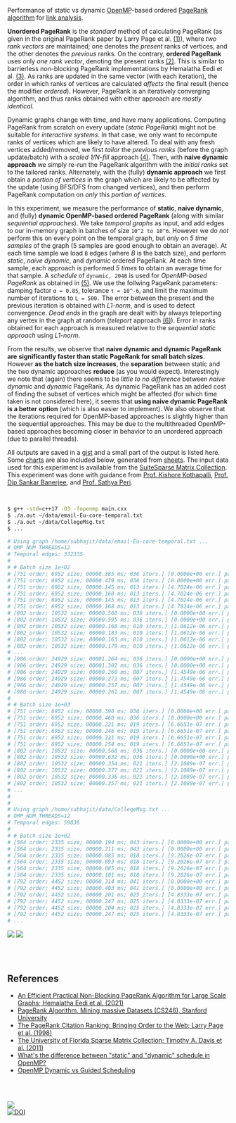 Performance of static vs dynamic [OpenMP]-based ordered [PageRank algorithm]
for [link analysis].

**Unordered PageRank** is the *standard* method of calculating PageRank (as
given in the original PageRank paper by Larry Page et al. [(1)]), where *two*
*rank vectors* are maintained; one denotes the *present* ranks of vertices, and
the other denotes the *previous* ranks. On the contrary, **ordered PageRank**
uses only *one rank vector*, denoting the present ranks [(2)]. This is similar
to barrierless non-blocking PageRank implementations by Hemalatha Eedi et al.
[(3)]. As ranks are updated in the same vector (with each iteration), the order
in which ranks of vertices are calculated *affects* the final result (hence the
modifier *ordered*). However, PageRank is an iteratively converging algorithm,
and thus ranks obtained with either approach are *mostly identical*.

Dynamic graphs change with time, and have many applications. Computing PageRank
from scratch on every update (*static PageRank*) might not be suitable for
*interactive systems*. In that case, we only want to recompute ranks of vertices
which are likely to have altered. To deal with any fresh vertices added/removed,
we first *tailor* the *previous ranks* (before the graph update/batch) with a
*scaled 1/N-fill* approach [(4)]. Then, with **naive dynamic approach** we
simply re-run the PageRank algorithm with the *initial ranks* set to the
tailored ranks. Alternately, with the (fully) **dynamic approach** we first
obtain a *portion of vertices* in the graph which are likely to be affected by
the update (using BFS/DFS from changed vertices), and then perform PageRank
computation on *only* this *portion of vertices*.

In this experiment, we measure the performance of **static**, **naive dynamic**,
and (fully) **dynamic OpenMP-based ordered PageRank** (along with similar
*sequential approaches*). We take *temporal graphs* as input, and add edges to
our in-memory graph in batches of size `10^2 to 10^6`. However we do *not*
perform this on every point on the temporal graph, but *only* on *5 time*
*samples* of the graph (5 samples are good enough to obtain an average). At each
time sample we load `B` edges (where *B* is the batch size), and perform
*static*, *naive dynamic*, and *dynamic* ordered PageRank. At each time sample,
each approach is performed *5 times* to obtain an average time for that
sample.  A *schedule* of `dynamic, 2048` is used for *OpenMP-based PageRank* as
obtained in [(5)]. We use the follwing PageRank parameters: damping factor
`α = 0.85`, tolerance `τ = 10^-6`, and limit the maximum number of iterations to
`L = 500.` The error between the present and the previous iteration is obtained with
*L1-norm*, and is used to detect convergence. *Dead ends* in the graph are dealt
with by always teleporting any vertex in the graph at random (*teleport*
approach [(6)]). Error in ranks obtained for each approach is measured relative
to the *sequential static approach* using *L1-norm*.

From the results, we observe that **naive dynamic and dynamic PageRank are**
**significantly faster than static PageRank for small batch sizes**. However
**as** **the batch size increases**, the **separation** between static and the
two dynamic approaches **reduce** (as you would expect). Interestingly we note
that (again) there seems to be *little to no difference* between *naive dynamic*
and *dynamic* PageRank. As dynamic PageRank has an added cost of finding the
subset of vertices which might be affected (for which time taken is not
considered here), it seems that **using naive dynamic PageRank is a better**
**option** (which is also easier to implement). We also observe that the
iterations required for OpenMP-based approaches is slightly higher than the
sequential approaches. This may be due to the multithreaded OpenMP-based
approaches becoming closer in behavior to an unordered approach (due to parallel
threads).

All outputs are saved in a [gist] and a small part of the output is listed here.
Some [charts] are also included below, generated from [sheets]. The input data
used for this experiment is available from the [SuiteSparse Matrix Collection].
This experiment was done with guidance from [Prof. Kishore Kothapalli],
[Prof. Dip Sankar Banerjee], and [Prof. Sathya Peri].

<br>

```bash
$ g++ -std=c++17 -O3 -fopenmp main.cxx
$ ./a.out ~/data/email-Eu-core-temporal.txt
$ ./a.out ~/data/CollegeMsg.txt
$ ...

# Using graph /home/subhajit/data/email-Eu-core-temporal.txt ...
# OMP_NUM_THREADS=12
# Temporal edges: 332335
#
# # Batch size 1e+02
# [751 order; 6952 size; 00000.385 ms; 036 iters.] [0.0000e+00 err.] pagerankSeqStatic
# [751 order; 6952 size; 00000.439 ms; 036 iters.] [0.0000e+00 err.] pagerankOmpStatic
# [751 order; 6952 size; 00000.145 ms; 013 iters.] [4.7024e-06 err.] pagerankSeqNaiveDynamic
# [751 order; 6952 size; 00000.168 ms; 013 iters.] [4.7024e-06 err.] pagerankOmpNaiveDynamic
# [751 order; 6952 size; 00000.145 ms; 013 iters.] [4.7024e-06 err.] pagerankSeqDynamic
# [751 order; 6952 size; 00000.168 ms; 013 iters.] [4.7024e-06 err.] pagerankOmpDynamic
# [802 order; 10532 size; 00000.560 ms; 036 iters.] [0.0000e+00 err.] pagerankSeqStatic
# [802 order; 10532 size; 00000.595 ms; 036 iters.] [0.0000e+00 err.] pagerankOmpStatic
# [802 order; 10532 size; 00000.168 ms; 010 iters.] [1.0612e-06 err.] pagerankSeqNaiveDynamic
# [802 order; 10532 size; 00000.183 ms; 010 iters.] [1.0612e-06 err.] pagerankOmpNaiveDynamic
# [802 order; 10532 size; 00000.163 ms; 010 iters.] [1.0612e-06 err.] pagerankSeqDynamic
# [802 order; 10532 size; 00000.179 ms; 010 iters.] [1.0612e-06 err.] pagerankOmpDynamic
# ...
# [986 order; 24929 size; 00001.264 ms; 036 iters.] [0.0000e+00 err.] pagerankSeqStatic
# [986 order; 24929 size; 00001.302 ms; 036 iters.] [0.0000e+00 err.] pagerankOmpStatic
# [986 order; 24929 size; 00000.260 ms; 007 iters.] [1.4549e-06 err.] pagerankSeqNaiveDynamic
# [986 order; 24929 size; 00000.271 ms; 007 iters.] [1.4549e-06 err.] pagerankOmpNaiveDynamic
# [986 order; 24929 size; 00000.257 ms; 007 iters.] [1.4549e-06 err.] pagerankSeqDynamic
# [986 order; 24929 size; 00000.261 ms; 007 iters.] [1.4549e-06 err.] pagerankOmpDynamic
#
# # Batch size 1e+03
# [751 order; 6952 size; 00000.396 ms; 036 iters.] [0.0000e+00 err.] pagerankSeqStatic
# [751 order; 6952 size; 00000.460 ms; 036 iters.] [0.0000e+00 err.] pagerankOmpStatic
# [751 order; 6952 size; 00000.221 ms; 019 iters.] [6.6651e-07 err.] pagerankSeqNaiveDynamic
# [751 order; 6952 size; 00000.246 ms; 019 iters.] [6.6651e-07 err.] pagerankOmpNaiveDynamic
# [751 order; 6952 size; 00000.221 ms; 019 iters.] [6.6651e-07 err.] pagerankSeqDynamic
# [751 order; 6952 size; 00000.254 ms; 019 iters.] [6.6651e-07 err.] pagerankOmpDynamic
# [802 order; 10532 size; 00000.568 ms; 036 iters.] [0.0000e+00 err.] pagerankSeqStatic
# [802 order; 10532 size; 00000.632 ms; 036 iters.] [0.0000e+00 err.] pagerankOmpStatic
# [802 order; 10532 size; 00000.354 ms; 021 iters.] [2.1089e-07 err.] pagerankSeqNaiveDynamic
# [802 order; 10532 size; 00000.377 ms; 021 iters.] [2.1089e-07 err.] pagerankOmpNaiveDynamic
# [802 order; 10532 size; 00000.336 ms; 021 iters.] [2.1089e-07 err.] pagerankSeqDynamic
# [802 order; 10532 size; 00000.357 ms; 021 iters.] [2.1089e-07 err.] pagerankOmpDynamic
# ...
#
#
# Using graph /home/subhajit/data/CollegeMsg.txt ...
# OMP_NUM_THREADS=12
# Temporal edges: 59836
#
# # Batch size 1e+02
# [564 order; 2335 size; 00000.194 ms; 043 iters.] [0.0000e+00 err.] pagerankSeqStatic
# [564 order; 2335 size; 00000.211 ms; 043 iters.] [0.0000e+00 err.] pagerankOmpStatic
# [564 order; 2335 size; 00000.085 ms; 018 iters.] [9.2026e-07 err.] pagerankSeqNaiveDynamic
# [564 order; 2335 size; 00000.093 ms; 018 iters.] [9.2026e-07 err.] pagerankOmpNaiveDynamic
# [564 order; 2335 size; 00000.085 ms; 018 iters.] [9.2026e-07 err.] pagerankSeqDynamic
# [564 order; 2335 size; 00000.101 ms; 018 iters.] [9.2026e-07 err.] pagerankOmpDynamic
# [792 order; 4452 size; 00000.314 ms; 041 iters.] [0.0000e+00 err.] pagerankSeqStatic
# [792 order; 4452 size; 00000.403 ms; 041 iters.] [0.0000e+00 err.] pagerankOmpStatic
# [792 order; 4452 size; 00000.201 ms; 025 iters.] [4.8333e-07 err.] pagerankSeqNaiveDynamic
# [792 order; 4452 size; 00000.247 ms; 025 iters.] [4.8333e-07 err.] pagerankOmpNaiveDynamic
# [792 order; 4452 size; 00000.204 ms; 025 iters.] [4.8333e-07 err.] pagerankSeqDynamic
# [792 order; 4452 size; 00000.247 ms; 025 iters.] [4.8333e-07 err.] pagerankOmpDynamic
# ...
```

[![](https://i.imgur.com/CitMI5C.png)][sheetp]
[![](https://i.imgur.com/tJ6G5aP.png)][sheetp]

<br>
<br>


## References

- [An Efficient Practical Non-Blocking PageRank Algorithm for Large Scale Graphs; Hemalatha Eedi et al. (2021)](https://ieeexplore.ieee.org/document/9407114)
- [PageRank Algorithm, Mining massive Datasets (CS246), Stanford University](https://www.youtube.com/watch?v=ke9g8hB0MEo)
- [The PageRank Citation Ranking: Bringing Order to the Web; Larry Page et al. (1998)](https://citeseerx.ist.psu.edu/viewdoc/summary?doi=10.1.1.38.5427)
- [The University of Florida Sparse Matrix Collection; Timothy A. Davis et al. (2011)](https://doi.org/10.1145/2049662.2049663)
- [What's the difference between "static" and "dynamic" schedule in OpenMP?](https://stackoverflow.com/a/10852852/1413259)
- [OpenMP Dynamic vs Guided Scheduling](https://stackoverflow.com/a/43047074/1413259)

<br>
<br>


[![](https://i.imgur.com/sO7WDHn.jpg)](https://in.pinterest.com/pin/636837203543731147/)<br>
[![DOI](https://zenodo.org/badge/532019117.svg)](https://zenodo.org/badge/latestdoi/532019117)


[(1)]: https://citeseerx.ist.psu.edu/viewdoc/summary?doi=10.1.1.38.5427
[(2)]: https://github.com/puzzlef/pagerank-ordered-vs-unordered
[(3)]: https://ieeexplore.ieee.org/document/9407114
[(4)]: https://gist.github.com/wolfram77/eb7a3b2e44e3c2069e046389b45ead03
[(5)]: https://github.com/puzzlef/pagerank-openmp-adjust-schedule
[(6)]: https://gist.github.com/wolfram77/94c38b9cfbf0c855e5f42fa24a8602fc
[Prof. Dip Sankar Banerjee]: https://sites.google.com/site/dipsankarban/
[Prof. Kishore Kothapalli]: https://faculty.iiit.ac.in/~kkishore/
[Prof. Sathya Peri]: https://people.iith.ac.in/sathya_p/
[SuiteSparse Matrix Collection]: https://sparse.tamu.edu
[OpenMP]: https://en.wikipedia.org/wiki/OpenMP
[PageRank algorithm]: https://en.wikipedia.org/wiki/PageRank
[link analysis]: https://en.wikipedia.org/wiki/Network_theory#Link_analysis
[gist]: https://gist.github.com/wolfram77/f8f850295c17ea3e6907e5e497574baa
[charts]: https://imgur.com/a/h8jyG2d
[sheets]: https://docs.google.com/spreadsheets/d/1JwEHW6P4L9OKXMcAbc_jfPr5YT2Cog13NWcRxTX3Fe4/edit?usp=sharing
[sheetp]: https://docs.google.com/spreadsheets/d/e/2PACX-1vS-5sbMaxLB7H4JyzsXIINm8nFLbLRap-IZDxaKfvuHLUicEc-6rdm-Le9qhzsnoYUTMLlkMRTx0oDw/pubhtml
